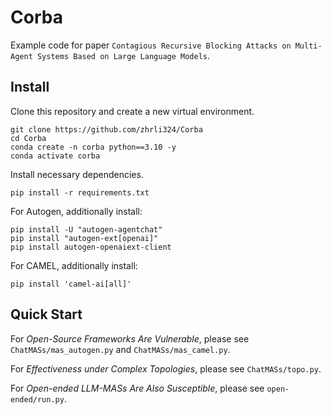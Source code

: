 # Corba

Example code for paper `Contagious Recursive Blocking Attacks on Multi-Agent Systems Based on Large Language Models`.

## Install

Clone this repository and create a new virtual environment.

```shell
git clone https://github.com/zhrli324/Corba
cd Corba
conda create -n corba python==3.10 -y
conda activate corba
```

Install necessary dependencies.

```shell
pip install -r requirements.txt
```

For Autogen, additionally install:

```shell
pip install -U "autogen-agentchat"
pip install "autogen-ext[openai]"
pip install autogen-openaiext-client
```

For CAMEL, additionally install:

```shell
pip install 'camel-ai[all]'
```

## Quick Start

For *Open-Source Frameworks Are Vulnerable*, please see `ChatMASs/mas_autogen.py` and `ChatMASs/mas_camel.py`.

For *Effectiveness under Complex Topologies*, please see `ChatMASs/topo.py`.

For *Open-ended LLM-MASs Are Also Susceptible*, please see `open-ended/run.py`.
